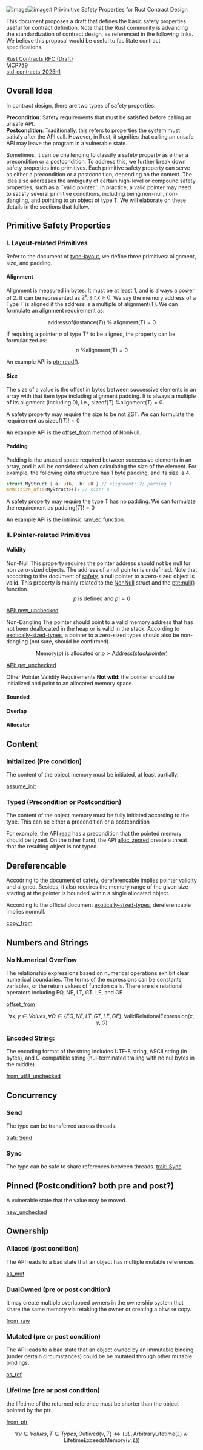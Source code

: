 ![image](https://github.com/user-attachments/assets/d6c38c49-e9ca-4ef1-bce1-8d5ea5388e0c)![image](https://github.com/user-attachments/assets/56ce53a2-71a7-4f46-a41b-c47dd3c64c7d)# Privimitive Safety Properties for Rust Contract Design

This document proposes a draft that defines the basic safety properties useful for contract definition. Note that the Rust community is advancing the standardization of contract design, as referenced in the following links. We believe this proposal would be useful to facilitate contract specifications.

[Rust Contracts RFC (Draft)](https://github.com/rust-lang/lang-team/blob/master/design-meeting-minutes/2022-11-25-contracts.md)  
[MCP759](https://github.com/rust-lang/compiler-team/issues/759)  
[std-contracts-2025h1](https://rust-lang.github.io/rust-project-goals/2025h1/std-contracts.html)  

## Overall Idea
In contract design, there are two types of safety properties:

**Precondition**: Safety requirements that must be satisfied before calling an unsafe API.  
**Postcondition**: Traditionally, this refers to properties the system must satisfy after the API call. However, in Rust, it signifies that calling an unsafe API may leave the program in a vulnerable state.  

Sometimes, it can be challenging to classify a safety property as either a precondition or a postcondition. To address this, we further break down safety properties into primitives. Each primitive safety property can serve as either a precondition or a postcondition, depending on the context. The idea also addresses the ambiguity of certain high-level or compound safety properties, such as a ``valid pointer.'' In practice, a valid pointer may need to satisfy several primitive conditions, including being non-null, non-dangling, and pointing to an object of type T. We will elaborate on these details in the sections that follow.

## Primitive Safety Properties
### I. Layout-related Primitives
Refer to the document of [type-layout](https://doc.rust-lang.org/reference/type-layout.html), we define three primitives: alignment, size, and padding.

#### Alignment
Alignment is measured in bytes. It must be at least 1, and is always a power of 2. It can be represented as $2^x, s.t. x\ge 0$. We say the memory address of a Type T is aligned if the address is a multiple of alignment(T). We can formulate an alignment requirement as:

$$\text{addressof}(\text{instance}(T)) \text{ % } \text{alignment(T)} = 0$$

If requiring a pointer $p$ of type T* to be aligned, the property can be formularized as:
$$p \text{ \% } \text{alignment(T)} = 0$$

An example API is [ptr::read()](https://doc.rust-lang.org/nightly/std/ptr/fn.read.html).

#### Size 
The size of a value is the offset in bytes between successive elements in an array with that item type including alignment padding. It is always a multiple of its alignment (including 0), i.e., $\text{sizeof}(T) \text{ \% } \text{alignment}(T)=0$. 

A safety property may require the size to be not ZST. We can formulate the requirement as $\text{sizeof}(T)!=0$

An example API is the [offset_from](https://doc.rust-lang.org/core/ptr/struct.NonNull.html#method.offset_from) method of NonNull.

#### Padding 
Padding is the unused space required between successive elements in an array, and it will be considered when calculating the size of the element. For example, the following data structure has 1 byte padding, and its size is 4.
```rust
struct MyStruct { a: u16,  b: u8 } // alignment: 2; padding 1
mem::size_of::<MyStruct>(); // size: 4
```

A safety property may require the type T has no padding. We can formulate the requirement as $\text{padding}(T)!=0$

An example API is the intrinsic [raw_eq](https://doc.rust-lang.org/std/intrinsics/fn.raw_eq.html) function.

### II. Pointer-related Primitives

#### Validity

Non-Null
This property requires the pointer address should not be null for non zero-sized objects. The address of a null pointer is undefined. Note that accodring to the document of [safety](https://doc.rust-lang.org/std/ptr/index.html#safety), a null pointer to a zero-sized object is valid. This property is mainly related to the [NonNull](https://doc.rust-lang.org/std/ptr/struct.NonNull.html) struct and the [ptr::null()](https://doc.rust-lang.org/std/ptr/fn.null.html) function. 
$$p\text{ is defined and } p! = 0 $$

[API: new_unchecked](https://doc.rust-lang.org/std/ptr/struct.NonNull.html#method.new_unchecked)

Non-Dangling 
The pointer should point to a valid memory address that has not been deallocated in the heap or is valid in the stack. According to [exotically-sized-types](https://doc.rust-lang.org/nomicon/exotic-sizes.html#exotically-sized-types), a pointer to a zero-sized types should also be non-dangling (not sure, should be confirmed).

$$\text{Memory}(p)\text{ is allocated or } p > \text{Address}(stack pointer) $$

[API: get_unchecked](https://doc.rust-lang.org/std/slice/trait.SliceIndex.html#tymethod.get_unchecked)

Other Pointer Validity Requirements
**Not wild**: the pointer should be initialized and point to an allocated memory space. 

#### Bounded

#### Overlap

#### Allocator


## Content
### Initialized (Pre condition)
The content of the object memory must be initiated, at least partially.

[assume_init](https://doc.rust-lang.org/std/boxed/struct.Box.html#method.assume_init)

### Typed (Precondition or Postcondition)
The content of the object memory must be fully initiated according to the type. This can be either a precondition or a postcondition

For example, the API [read](https://doc.rust-lang.org/std/primitive.pointer.html#method.read) has a precondition that the pointed memory should be typed. On the other hand, the API [alloc_zeored](https://doc.rust-lang.org/std/alloc/fn.alloc_zeroed.html) create a threat that the resulting object is not typed. 

## Dereferencable
Accodring to the document of [safety](https://doc.rust-lang.org/std/ptr/index.html#safety), dereferencable implies pointer validity and aligned. Besides, it also requires the memory range of the given size starting at the pointer is bounded within a single allocated object.

According to the official document [exotically-sized-types](https://doc.rust-lang.org/nomicon/exotic-sizes.html#exotically-sized-types), dereferencable implies nonnull.

[copy_from](https://doc.rust-lang.org/std/primitive.pointer.html#method.copy_from)

## Numbers and Strings
### No Numerical Overflow
The relationship expressions based on numerical operations exhibit clear numerical boundaries. The terms of the expressions can be constants, variables, or the return values of function calls. There are six relational operators including EQ, NE, LT, GT, LE, and GE.

[offset_from](https://doc.rust-lang.org/std/primitive.pointer.html#method.offset_from-1)

$$\forall x, y \in Values, \, \forall O \in \{EQ, NE, LT, GT, LE, GE\}, \text{ValidRelationalExpression}(x, y, O) $$

### Encoded String:

The encoding format of the string includes UTF-8 string, ASCII string (in bytes), and C-compatible string (nul-terminated trailing with no nul bytes in the middle).

[from_utf8_unchecked](https://doc.rust-lang.org/std/string/struct.String.html#method.from_utf8_unchecked)

## Concurrency
### Send
The type can be transferred across threads.

[trati: Send](https://doc.rust-lang.org/std/marker/trait.Send.html)

### Sync 
The type can be safe to share references between threads.
[trait: Sync](https://doc.rust-lang.org/std/marker/trait.Sync.html)

## Pinned (Postcondition? both pre and post?)
A vulnerable state that the value may be moved.

[new_unchecked](https://doc.rust-lang.org/std/pin/struct.Pin.html#method.new_unchecked)

## Ownership
### Aliased (post condition)
The API leads to a bad state that an object has multiple mutable references.

[as_mut](https://doc.rust-lang.org/std/primitive.pointer.html#method.as_mut)

### DualOwned (pre or post condition)
It may create multiple overlapped owners in the ownership system that share the same memory via retaking the owner or creating a bitwise copy.

[from_raw](https://doc.rust-lang.org/std/boxed/struct.Box.html#method.from_raw)

### Mutated (pre or post condition)
The API leads to a bad state that an object owned by an immutable binding (under certain circumstances) could be be mutated through other mutable bindings.

[as_ref](https://doc.rust-lang.org/std/primitive.pointer.html#method.as_ref-1)

### Lifetime (pre or post condition) 
the lifetime of the returned reference must be shorter than the object pointed by the ptr.

[from_ptr](https://doc.rust-lang.org/std/ffi/struct.CStr.html#method.from_ptr)

$$\forall v \in Values, T \in Types, \text{Outlived}(v, T) \Leftrightarrow \left( \exists L, \text{ArbitraryLifetime}(L) \land \text{LifetimeExceedsMemory}(v, L) \right)$$

